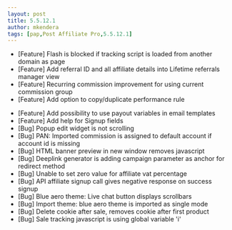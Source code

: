 ```yaml
---
layout: post
title: 5.5.12.1
author: mkendera
tags: [pap,Post Affiliate Pro,5.5.12.1]
---
```


- [Feature] Flash is blocked if tracking script is loaded from another domain as page
- [Feature] Add referral ID and all affiliate details into Lifetime referrals manager view
- [Feature] Recurring commission improvement for using current commission group
- [Feature] Add option to copy/duplicate performance rule

<!--more-->

- [Feature] Add possibility to use payout variables in email templates
- [Feature] Add help for Signup fields
- [Bug] Popup edit widget is not scrolling
- [Bug] PAN: Imported commission is assigned to default account if account id is missing
- [Bug] HTML banner preview in new window removes javascript
- [Bug] Deeplink generator is adding campaign parameter as anchor for redirect method
- [Bug] Unable to set zero value for affiliate vat percentage
- [Bug] API affiliate signup call gives negative response on success signup
- [Bug] Blue aero theme: Live chat button displays scrollbars
- [Bug] Import theme: blue aero theme is imported as single mode
- [Bug] Delete cookie after sale, removes cookie after first product
- [Bug] Sale tracking javascript is using global variable 'i' 
